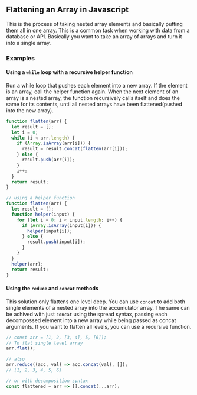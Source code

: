 ## Flattening an Array in Javascript

This is the process of taking nested array elements and basically putting them all in one array. This is a common task when working with data from a database or API. Basically you want to take an array of arrays and turn it into a single array.

### Examples

#### Using a `while` loop with a recursive helper function

Run a while loop that pushes each element into a new array. If the element is an array, call the helper function again.
When the next element of an array is a nested array, the function recursively calls itself and does the same for its contents, until all nested arrays have been flattened(pushed into the new array).

```js
function flatten(arr) {
  let result = [];
  let i = 0;
  while (i < arr.length) {
    if (Array.isArray(arr[i])) {
      result = result.concat(flatten(arr[i]));
    } else {
      result.push(arr[i]);
    }
    i++;
  }
  return result;
}
```
```js
// using a helper function
function flatten(arr) {
  let result = [];
  function helper(input) {
    for (let i = 0; i < input.length; i++) {
      if (Array.isArray(input[i])) {
        helper(input[i]);
      } else {
        result.push(input[i]);
      }
    }
  }
  helper(arr);
  return result;
}
```

#### Using the `reduce` and `concat` methods

This solution only flattens one level deep. You can use `concat` to add both single elements of a nested array into the accumulator array.
The same can be achived with just `concat` using the spread syntax, passing each decompossed element into a new array while being passed as concat arguments.
If you want to flatten all levels, you can use a recursive function.

```js
// const arr = [1, 2, [3, 4], 5, [6]];
// To flat single level array
arr.flat();

// also
arr.reduce((acc, val) => acc.concat(val), []);
// [1, 2, 3, 4, 5, 6]

// or with decomposition syntax
const flattened = arr => [].concat(...arr);
```

